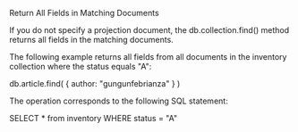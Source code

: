 Return All Fields in Matching Documents

If you do not specify a projection document, the db.collection.find() method returns all fields in the matching documents.

The following example returns all fields from all documents in the inventory collection where the status equals "A":

db.article.find( { author: "gungunfebrianza" } )

The operation corresponds to the following SQL statement:

SELECT * from inventory WHERE status = "A"

